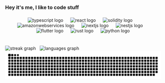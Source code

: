 <h3 align="left">Hey it's me, I like to code stuff</h3>

###

<div align="center">
  <img src="https://cdn.jsdelivr.net/gh/devicons/devicon/icons/typescript/typescript-original.svg" width="7.7%" alt="typescript logo"  />
  <img width="3%" />
  <img src="https://cdn.jsdelivr.net/gh/devicons/devicon/icons/react/react-original.svg" width="7.7%" alt="react logo"  />
  <img width="3%" />
  <img src="https://cdn.simpleicons.org/solidity/363636" width="7.7%" alt="solidity logo"  />
  <img width="3%" />
  <img src="https://skillicons.dev/icons?i=aws" width="7.7%" alt="amazonwebservices logo"  />
  <img width="3%" />
  <img src="https://skillicons.dev/icons?i=nextjs" width="7.7%" alt="nextjs logo"  />
  <img width="3%" />
  <img src="https://cdn.simpleicons.org/nestjs/E0234E" width="7.7%" alt="nestjs logo"  />
  <img width="3%" />
  <img src="https://cdn.jsdelivr.net/gh/devicons/devicon/icons/flutter/flutter-original.svg" width="7.7%" alt="flutter logo"  />
  <img width="3%" />
  <img src="https://skillicons.dev/icons?i=rust" width="7.7%" alt="rust logo"  />
  <img width="3%" />
  <img src="https://cdn.jsdelivr.net/gh/devicons/devicon/icons/python/python-original.svg" width="7.7%" alt="python logo"  />
</div>

###

<br clear="both" />

<div align="left">
  <img src="https://streak-stats.demolab.com?user=genzzo&locale=en&mode=daily&theme=dracula&hide_border=false&border_radius=5" width="51%" alt="streak graph"  />
  <img width="1%" />
  <img src="https://github-readme-stats.vercel.app/api/top-langs?username=genzzo&locale=en&hide_title=false&layout=compact&card_width=320&langs_count=5&theme=dracula&hide_border=false" width="46%"  alt="languages graph"  />
</div>


<img src="https://raw.githubusercontent.com/genzzo/genzzo/output/snake.svg" alt="Snake animation" />

###
